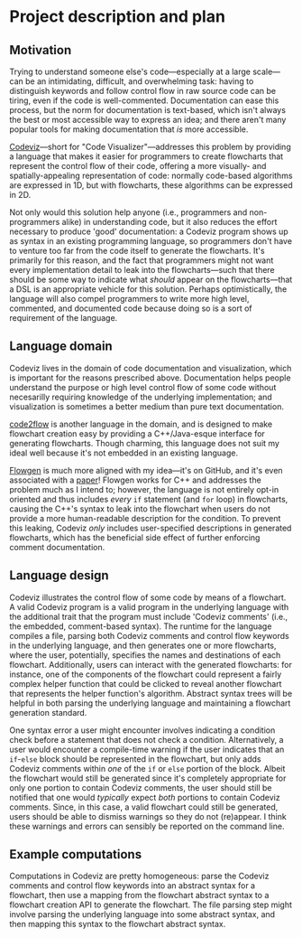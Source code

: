 # Project description and plan

## Motivation

Trying to understand someone else's code&mdash;especially
at a large scale&mdash;can be an intimidating, difficult, and overwhelming task:
having to distinguish keywords and follow control flow in raw source code can be tiring,
even if the code is well-commented. Documentation can ease this process,
but the norm for documentation is text-based, which isn't always
the best or most accessible way to express an idea;
and there aren't many popular tools for making documentation that _is_ more accessible.

[Codeviz]&mdash;short for "Code Visualizer"&mdash;addresses this problem
by providing a language that makes it easier for programmers to create flowcharts
that represent the control flow of their code,
offering a more visually- and spatially-appealing representation of code:
normally code-based algorithms are expressed in 1D,
but with flowcharts, these algorithms can be expressed in 2D.

Not only would this solution help anyone (i.e., programmers and non-programmers alike)
in understanding code, but it also reduces the effort necessary to produce 'good' documentation:
a Codeviz program shows up as syntax in an existing programming language,
so programmers don't have to venture too far from the code itself to generate the flowcharts.
It's primarily for this reason, and the fact that programmers might not want
every implementation detail to leak into the flowcharts&mdash;such that
there should be some way to indicate what _should_ appear on the flowcharts&mdash;that
a DSL is an appropriate vehicle for this solution.
Perhaps optimistically, the language will also compel programmers
to write more high level, commented, and documented code
because doing so is a sort of requirement of the language.

## Language domain

Codeviz lives in the domain of code documentation and visualization,
which is important for the reasons prescribed above.
Documentation helps people understand the purpose or high level control flow of some code
without necesarilly requiring knowledge of the underlying implementation;
and visualization is sometimes a better medium than pure text documentation.

[code2flow] is another language in the domain, and is designed to make flowchart creation easy
by providing a C++/Java-esque interface for generating flowcharts.
Though charming, this language does not suit my ideal well
because it's not embedded in an existing language.

[Flowgen] is much more aligned with my idea&mdash;it's on GitHub,
and it's even associated with a [paper][Flowgen Paper]!
Flowgen works for C++ and addresses the problem much as I intend to;
however, the language is not entirely opt-in oriented
and thus includes _every_ `if` statement (and `for` loop) in flowcharts,
causing the C++'s syntax to leak into the flowchart
when users do not provide a more human-readable description for the condition.
To prevent this leaking, Codeviz _only_ includes user-specified descriptions
in generated flowcharts, which has the beneficial side effect
of further enforcing comment documentation.

## Language design

Codeviz illustrates the control flow of some code by means of a flowchart.
A valid Codeviz program is a valid program in the underlying language
with the additional trait that the program must include 'Codeviz comments'
(i.e., the embedded, comment-based syntax). The runtime for the language compiles a file,
parsing both Codeviz comments and control flow keywords in the underlying language,
and then generates one or more flowcharts, where the user, potentially,
specifies the names and destinations of each flowchart. Additionally,
users can interact with the generated flowcharts: for instance,
one of the components of the flowchart could represent a fairly complex helper function
that could be clicked to reveal another flowchart
that represents the helper function's algorithm.
Abstract syntax trees will be helpful in both parsing the underlying language
and maintaining a flowchart generation standard.

One syntax error a user might encounter involves indicating a condition check
before a statement that does not check a condition. Alternatively,
a user would encounter a compile-time warning if the user indicates
that an `if`-`else` block should be represented in the flowchart,
but only adds Codeviz comments within _one_ of the `if` or `else` portion of the block.
Albeit the flowchart would still be generated since it's completely appropriate
for only one portion to contain Codeviz comments,
the user should still be notified that one would _typically_ expect
_both_ portions to contain Codeviz comments.
Since, in this case, a valid flowchart could still be generated,
users should be able to dismiss warnings so they do not (re)appear.
I think these warnings and errors can sensibly be reported on the command line.

## Example computations

Computations in Codeviz are pretty homogeneous: parse the Codeviz comments
and control flow keywords into an abstract syntax for a flowchart,
then use a mapping from the flowchart abstract syntax to a flowchart creation API
to generate the flowchart. The file parsing step might involve
parsing the underlying language into some abstract syntax,
and then mapping this syntax to the flowchart abstract syntax.

[code2flow]: http://code2flow.com/
[Codeviz]: https://github.com/JustisAllen/Codeviz
[Flowgen]: http://jlopezvi.github.io/Flowgen/index.html
[Flowgen Paper]: http://arxiv.org/pdf/1405.3240.pdf
